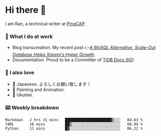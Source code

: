 # Hi there 👋

I am Ran, a technical writer at [PingCAP](https://pingcap.com/).

### 📝 What I do at work

- Blog transcreation. My recent post 👉[*A MySQL Alternative, Scale-Out Database Helps Xiaomi's Hyper Growth*](https://pingcap.com/case-studies/a-mysql-alternative-scale-out-database-helps-xiaomi-hyper-growth/).
- Documentation. Proud to be a Committer of [TiDB Docs SIG](https://developer.tidb.io/sig/docs)!

### 🤠 I also love

- 💬 Japanese. よろしくお願い致します！ 
- 🎨 Painting and Animation. 
- 🎸 Ukulele.

### ⌨️ Weekly breakdown

<!--START_SECTION:waka-->
```text
Markdown   2 hrs 31 mins   █████████████████████▒░░░   84.83 % 
YAML       16 mins         ██▒░░░░░░░░░░░░░░░░░░░░░░   08.94 % 
Python     11 mins         █▓░░░░░░░░░░░░░░░░░░░░░░░   06.22 % 
```
<!--END_SECTION:waka-->

